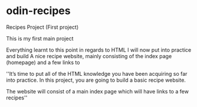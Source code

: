 # odin-recipes
Recipes Project (First project) 

This is my first main project

Everything learnt to this point in regards to HTML I will now put into practice and build 
A nice recipe website, mainly consisting of the index page (homepage) and a few links to

''It’s time to put all of the HTML knowledge you have been acquiring so far into practice. In this project, you are going to build a basic recipe website.

The website will consist of a main index page which will have links to a few recipes''

